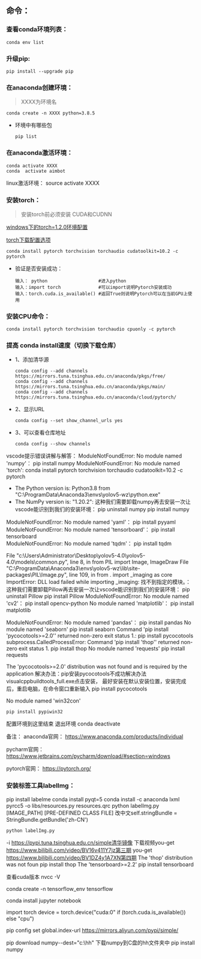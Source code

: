 ## 命令：
### 查看conda环境列表：

```
conda env list
```

### 升级pip:
```
pip install --upgrade pip
```

### 在anaconda创建环境：

> XXXX为环境名

```
conda create -n XXXX python=3.8.5
```

- 环境中有哪些包

  ```
  pip list
  ```

### 在anaconda激活环境：

```
conda activate XXXX
conda  activate aimbot   
```

linux激活环境：
source activate XXXX

### 安装torch：

>安装torch前必须安装 CUDA和CUDNN

[windows下的torch=1.2.0环境配置](https://blog.csdn.net/weixin_44791964/article/details/106037141?spm=1001.2014.3001.5501)

[torch下载配置选项](https://pytorch.org/get-started/locally/)

```
conda install pytorch torchvision torchaudio cudatoolkit=10.2 -c pytorch
```

- 验证是否安装成功：

  ```
  输入： python                   #进入python
  输入：import torch              #可以import说明Pytorch安装成功
  输入：torch.cuda.is_available() #返回True则说明Pytorch可以在当前GPU上使用
  ```

  

### 安装CPU命令：

```
conda install pytorch torchvision torchaudio cpuonly -c pytorch
```



### 提高 conda install速度（切换下载仓库）

- 1、添加清华源

  ```
  conda config --add channels https://mirrors.tuna.tsinghua.edu.cn/anaconda/pkgs/free/
  conda config --add channels https://mirrors.tuna.tsinghua.edu.cn/anaconda/pkgs/main/
  conda config --add channels https://mirrors.tuna.tsinghua.edu.cn/anaconda/cloud/pytorch/
  
  ```

- 2、显示URL

  ```
  conda config --set show_channel_urls yes
  ```

- 3、可以查看仓库地址

  ```
  conda config --show channels
  ```

  





vscode提示错误讲解与解答：
ModuleNotFoundError: No module named 'numpy'：
pip install numpy
ModuleNotFoundError: No module named 'torch':
conda install pytorch torchvision torchaudio cudatoolkit=10.2 -c pytorch

  * The Python version is: Python3.8 from "C:\ProgramData\Anaconda3\envs\yolov5-wz\python.exe"     
  * The NumPy version is: "1.20.2":
这种我们需要卸载numpy再去安装一次让vscode能识别到我们的安装环境：
pip uninstall numpy
pip install numpy

ModuleNotFoundError: No module named 'yaml'：
pip install pyyaml
ModuleNotFoundError: No module named 'tensorboard'：
pip install tensorboard  
ModuleNotFoundError: No module named 'tqdm'：
pip install tqdm

  File "c:\Users\Administrator\Desktop\yolov5-4.0\yolov5-4.0\models\common.py", line 8, in <module>    from PIL import Image, ImageDraw
  File "C:\ProgramData\Anaconda3\envs\yolov5-wz\lib\site-packages\PIL\Image.py", line 109, in <module>
    from . import _imaging as core
ImportError: DLL load failed while importing _imaging: 找不到指定的模块。：
这种我们需要卸载Pillow再去安装一次让vscode能识别到我们的安装环境：
pip uninstall Pillow
pip install Pillow
ModuleNotFoundError: No module named 'cv2'：
pip install opencv-python
No module named 'matplotlib'：
pip install matplotlib

ModuleNotFoundError: No module named 'pandas'：
pip install pandas
No module named 'seaborn'
pip install seaborn
 Command 'pip install 'pycocotools>=2.0'' returned non-zero exit status 1.:
pip install pycocotools
subprocess.CalledProcessError: Command 'pip install 'thop'' returned non-zero exit status 1. 
pip install thop
No module named 'requests' pip install requests

The 'pycocotools>=2.0' distribution was not found and is required by the application
解决办法：pip安装pycocotools不成功解决办法
visualcppbuildtools_full.exe点击安装，
最好安装在默认安装位置，安装完成后，重启电脑，在命令窗口重新输入
pip install pycocotools   

No module named 'win32con'   

```
pip install pypiwin32
```



配置环境到这里结束
退出环境                            conda deactivate

备注：
anaconda官网：
https://www.anaconda.com/products/individual

pycharm官网：
https://www.jetbrains.com/pycharm/download/#section=windows

pytorch官网：
https://pytorch.org/

### 安装标签工具labelImg：
pip install labelme 
conda install pyqt=5
conda install -c anaconda lxml
pyrcc5 -o libs/resources.py resources.qrc
python labelImg.py [IMAGE_PATH] [PRE-DEFINED CLASS FILE]
改中文self.stringBundle = StringBundle.getBundle('zh-CN')

```
python labelImg.py
```





-i https://pypi.tuna.tsinghua.edu.cn/simple清华镜像
下载视频you-get https://www.bilibili.com/video/BV16v411Y7jz第三期
you-get https://www.bilibili.com/video/BV1DZ4y1A7XN第四期
The 'thop' distribution was not foun       pip install thop
The 'tensorboard>=2.2'    pip install tensorboard 

查看cuda版本
nvcc -V 

conda create -n tensorflow_env tensorflow

conda install jupyter notebook

import torch
device = torch.device("cuda:0" if (torch.cuda.is_available()) else "cpu")


pip config set global.index-url https://mirrors.aliyun.com/pypi/simple/

pip download  numpy--dest="c:\hh"  下载numpy到C盘的hh文件夹中
pip install numpy